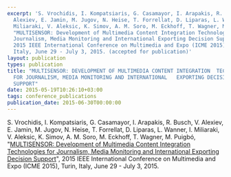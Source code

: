 ```yaml
---
excerpt: 'S. Vrochidis, I. Kompatsiaris, G. Casamayor, I. Arapakis, R. Busch, V.
  Alexiev, E. Jamin, M. Jugov, N. Heise, T. Forrellat, D. Liparas, L. Wanner, I.
  Miliaraki, V. Aleksic, K. Simov, A. M. Soro, M. Eckhoff, T. Wagner, M. Puigbó,
  "MULTISENSOR: Development of Multimedia Content Integration Technologies for
  Journalism, Media Monitoring and International Exporting Decision Support",
  2015 IEEE International Conference on Multimedia and Expo (ICME 2015), Turin,
  Italy, June 29 - July 3, 2015. (accepted for publication)'
layout: publication
types: publication
title: "MULTISENSOR: DEVELOPMENT OF MULTIMEDIA CONTENT INTEGRATION  TECHNOLOGIES
  FOR JOURNALISM, MEDIA MONITORING AND INTERNATIONAL   EXPORTING DECISION
  SUPPORT"
date: 2015-05-19T10:26:10+03:00
tags: conference_publications
publication_date: 2015-06-30T00:00:00
---
```

S. Vrochidis, I. Kompatsiaris, G. Casamayor, I. Arapakis, R. Busch, V. Alexiev, E. Jamin, M. Jugov, N. Heise, T. Forrellat, D. Liparas, L. Wanner, I. Miliaraki, V. Aleksic, K. Simov, A. M. Soro, M. Eckhoff, T. Wagner, M. Puigbó, "[MULTISENSOR: Development of Multimedia Content Integration Technologies for Journalism, Media Monitoring and International Exporting Decision Support](https://www.researchgate.net/publication/310160858_MULTISENSOR_Development_of_multimedia_content_integration_technologies_for_journalism_media_monitoring_and_international_exporting_decision_support)", 2015 IEEE International Conference on Multimedia and Expo (ICME 2015), Turin, Italy, June 29 - July 3, 2015.